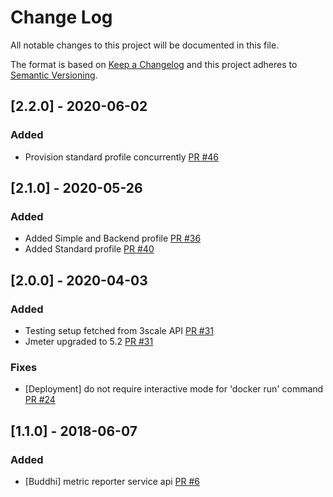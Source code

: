 # Change Log
All notable changes to this project will be documented in this file.

The format is based on [Keep a Changelog](http://keepachangelog.com/)
and this project adheres to [Semantic Versioning](http://semver.org/).

## [2.2.0] - 2020-06-02

### Added

- Provision standard profile concurrently [PR #46](https://github.com/3scale/perftest-toolkit/pull/46)

## [2.1.0] - 2020-05-26

### Added

- Added Simple and Backend profile [PR #36](https://github.com/3scale/perftest-toolkit/pull/36)
- Added Standard profile [PR #40](https://github.com/3scale/perftest-toolkit/pull/40)

## [2.0.0] - 2020-04-03

### Added

- Testing setup fetched from 3scale API [PR #31](https://github.com/3scale/perftest-toolkit/pull/31)
- Jmeter upgraded to 5.2 [PR #31](https://github.com/3scale/perftest-toolkit/pull/31)

### Fixes

- [Deployment] do not require interactive mode for 'docker run' command [PR #24](https://github.com/3scale/perftest-toolkit/pull/24)

## [1.1.0] - 2018-06-07

### Added

- [Buddhi] metric reporter service api [PR #6](https://github.com/3scale/perftest-toolkit/pull/6)
